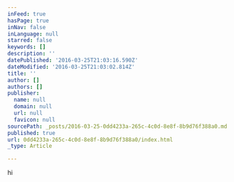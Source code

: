 ```yaml
---
inFeed: true
hasPage: true
inNav: false
inLanguage: null
starred: false
keywords: []
description: ''
datePublished: '2016-03-25T21:03:16.590Z'
dateModified: '2016-03-25T21:03:02.814Z'
title: ''
author: []
authors: []
publisher:
  name: null
  domain: null
  url: null
  favicon: null
sourcePath: _posts/2016-03-25-0dd4233a-265c-4c0d-8e8f-8b9d76f388a0.md
published: true
url: 0dd4233a-265c-4c0d-8e8f-8b9d76f388a0/index.html
_type: Article

---
```

hi